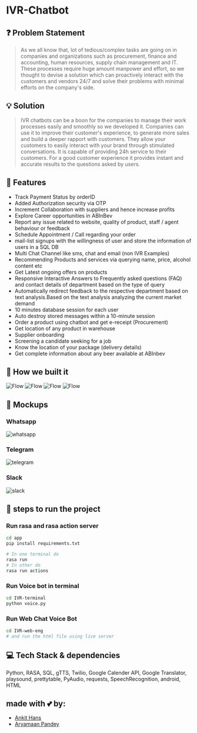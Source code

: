 # IVR-Chatbot

## ❓ Problem Statement
> As we all know that, lot of tedious/complex tasks are going on in companies and organizations such as procurement, finance and accounting, human resources, supply chain management and IT. These processes require huge amount manpower and effort, so we thought to devise a solution which can proactively interact with the customers and vendors 24/7 and solve their problems with minimal efforts on the company's side.

## 💡 Solution
> IVR chatbots can be a boon for the companies to manage their work processes easily and smoothly so we developed it. Companies can use it to improve their customer's experience, to generate more sales and build a deeper rapport with customers. They allow your customers to easily interact with your brand through stimulated conversations. It is capable of providing 24h service to their customers. For a good customer experience it provides instant and accurate results to the questions asked by users.

## 🎯 Features

- Track Payment Status by orderID
- Added Authorization security via OTP
- Increment Collaboration with suppliers and hence increase profits
- Explore Career opportunities in ABInBev
- Report any issue related to website, quality of product, staff / agent behaviour or feedback
- Schedule Appointment / Call regarding your order
- mail-list signups with the willingness of user and store the information of users in a SQL DB
- Multi Chat Channel like sms, chat and email (non IVR Examples)
- Recommending Products and services via querying name, price, alcohol content etc
- Get Latest ongoing offers on products
- Responsive Interactive Answers to Frequently asked questions (FAQ) and contact details of department based on the type of query
- Automatically redirect feedback to the respective department based on text analysis.Based on the text analysis analyzing the current market demand
- 10 minutes database session for each user
- Auto destroy stored messages within a 10-minute session
- Order a product using chatbot and get e-receipt (Procurement)
- Get location of any product in warehouse
- Supplier onboarding
- Screening a candidate seeking for a job
- Know the location of your package (delivery details)
- Get complete information about any beer available at ABInbev


## 🤖 How we built it

![Flow](mockups/flow4.png)
![Flow](mockups/flow3.png)
![Flow](mockups/flow2.png)
![Flow](mockups/flow1.png)

## 🙈 Mockups

### Whatsapp
![whatsapp](mockups/whatsapp_club.png)

### Telegram
![telegram](mockups/telegram_img.jpg)

### Slack
![slack](mockups/slack_img.jpg)


## 👣 steps to run the project
### Run rasa and rasa action server
```bash
cd app
pip install requirements.txt

# In one terminal do
rasa run
# In other do
rasa run actions
```

### Run Voice bot in terminal
```bash
cd IVR-terminal
python voice.py
```

### Run Web Chat Voice Bot
```bash
cd IVR-web-eng
# and run the html file using live server
```

## 💻 Tech Stack & dependencies
Python, RASA, SQL, gTTS, Twilio, Google Calender API, Google Translator, playsound, prettytable, PyAudio, requests, SpeechRecognition, android, HTML

## made with 💕 by:
- [Ankit Hans](https://github.com/ankithans)
- [Aryamaan Pandey](https://github.com/aryamaan23)
